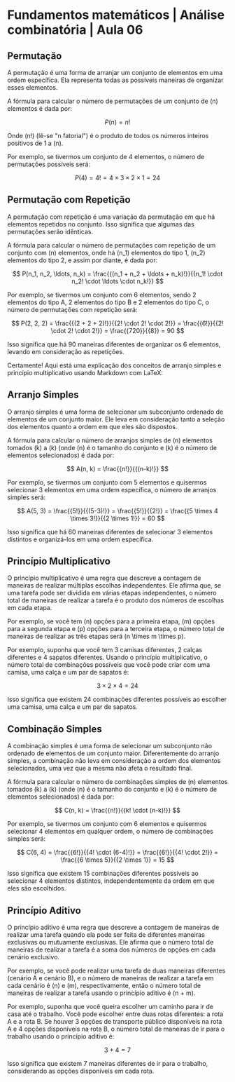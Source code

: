 # Fundamentos matemáticos | Análise combinatória | Aula 06

## Permutação

A permutação é uma forma de arranjar um conjunto de elementos em uma ordem específica. Ela representa todas as possíveis maneiras de organizar esses elementos.

A fórmula para calcular o número de permutações de um conjunto de \(n\) elementos é dada por:

$$
P(n) = n!
$$

Onde \(n!\) (lê-se "n fatorial") é o produto de todos os números inteiros positivos de 1 a \(n\).

Por exemplo, se tivermos um conjunto de 4 elementos, o número de permutações possíveis será:

$$
P(4) = 4! = 4 \times 3 \times 2 \times 1 = 24
$$

## Permutação com Repetição

A permutação com repetição é uma variação da permutação em que há elementos repetidos no conjunto. Isso significa que algumas das permutações serão idênticas.

A fórmula para calcular o número de permutações com repetição de um conjunto com \(n\) elementos, onde há \(n_1\) elementos do tipo 1, \(n_2\) elementos do tipo 2, e assim por diante, é dada por:

$$
P(n_1, n_2, \ldots, n_k) = \frac{{(n_1 + n_2 + \ldots + n_k)!}}{{n_1! \cdot n_2! \cdot \ldots \cdot n_k!}}
$$

Por exemplo, se tivermos um conjunto com 6 elementos, sendo 2 elementos do tipo A, 2 elementos do tipo B e 2 elementos do tipo C, o número de permutações com repetição será:

$$
P(2, 2, 2) = \frac{{(2 + 2 + 2)!}}{{2! \cdot 2! \cdot 2!}} = \frac{{6!}}{{2! \cdot 2! \cdot 2!}} = \frac{{720}}{{8}} = 90
$$

Isso significa que há 90 maneiras diferentes de organizar os 6 elementos, levando em consideração as repetições.

Certamente! Aqui está uma explicação dos conceitos de arranjo simples e princípio multiplicativo usando Markdown com LaTeX:

## Arranjo Simples

O arranjo simples é uma forma de selecionar um subconjunto ordenado de elementos de um conjunto maior. Ele leva em consideração tanto a seleção dos elementos quanto a ordem em que eles são dispostos.

A fórmula para calcular o número de arranjos simples de \(n\) elementos tomados \(k\) a \(k\) (onde \(n\) é o tamanho do conjunto e \(k\) é o número de elementos selecionados) é dada por:

$$
A(n, k) = \frac{{n!}}{{(n-k)!}}
$$

Por exemplo, se tivermos um conjunto com 5 elementos e quisermos selecionar 3 elementos em uma ordem específica, o número de arranjos simples será:

$$
A(5, 3) = \frac{{5!}}{{(5-3)!}} = \frac{{5!}}{{2!}} = \frac{{5 \times 4 \times 3!}}{{2 \times 1!}} = 60
$$

Isso significa que há 60 maneiras diferentes de selecionar 3 elementos distintos e organizá-los em uma ordem específica.

## Princípio Multiplicativo

O princípio multiplicativo é uma regra que descreve a contagem de maneiras de realizar múltiplas escolhas independentes. Ele afirma que, se uma tarefa pode ser dividida em várias etapas independentes, o número total de maneiras de realizar a tarefa é o produto dos números de escolhas em cada etapa.

Por exemplo, se você tem \(n\) opções para a primeira etapa, \(m\) opções para a segunda etapa e \(p\) opções para a terceira etapa, o número total de maneiras de realizar as três etapas será \(n \times m \times p\).

Por exemplo, suponha que você tem 3 camisas diferentes, 2 calças diferentes e 4 sapatos diferentes. Usando o princípio multiplicativo, o número total de combinações possíveis que você pode criar com uma camisa, uma calça e um par de sapatos é:

$$
3 \times 2 \times 4 = 24
$$

Isso significa que existem 24 combinações diferentes possíveis ao escolher uma camisa, uma calça e um par de sapatos.

## Combinação Simples

A combinação simples é uma forma de selecionar um subconjunto não ordenado de elementos de um conjunto maior. Diferentemente do arranjo simples, a combinação não leva em consideração a ordem dos elementos selecionados, uma vez que a mesma não afeta o resultado final.

A fórmula para calcular o número de combinações simples de \(n\) elementos tomados \(k\) a \(k\) (onde \(n\) é o tamanho do conjunto e \(k\) é o número de elementos selecionados) é dada por:

$$
C(n, k) = \frac{{n!}}{{k! \cdot (n-k)!}}
$$

Por exemplo, se tivermos um conjunto com 6 elementos e quisermos selecionar 4 elementos em qualquer ordem, o número de combinações simples será:

$$
C(6, 4) = \frac{{6!}}{{4! \cdot (6-4)!}} = \frac{{6!}}{{4! \cdot 2!}} = \frac{{6 \times 5}}{{2 \times 1}} = 15
$$

Isso significa que existem 15 combinações diferentes possíveis ao selecionar 4 elementos distintos, independentemente da ordem em que eles são escolhidos.

## Princípio Aditivo

O princípio aditivo é uma regra que descreve a contagem de maneiras de realizar uma tarefa quando ela pode ser feita de diferentes maneiras exclusivas ou mutuamente exclusivas. Ele afirma que o número total de maneiras de realizar a tarefa é a soma dos números de opções em cada cenário exclusivo.

Por exemplo, se você pode realizar uma tarefa de duas maneiras diferentes (cenário A e cenário B), e o número de maneiras de realizar a tarefa em cada cenário é \(n\) e \(m\), respectivamente, então o número total de maneiras de realizar a tarefa usando o princípio aditivo é \(n + m\).

Por exemplo, suponha que você queira escolher um caminho para ir de casa até o trabalho. Você pode escolher entre duas rotas diferentes: a rota A e a rota B. Se houver 3 opções de transporte público disponíveis na rota A e 4 opções disponíveis na rota B, o número total de maneiras de ir para o trabalho usando o princípio aditivo é:

$$
3 + 4 = 7
$$

Isso significa que existem 7 maneiras diferentes de ir para o trabalho, considerando as opções disponíveis em cada rota.
